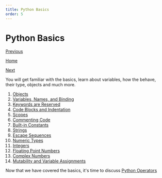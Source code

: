 ```yaml
---
title: Python Basics
order: 5
---
```

# Python Basics

[Previous](Python-Introduction)

[Home](Python)

[Next](Python-Operators)

You will get familiar with the basics, learn about variables, how the behave, their type, objects and much more.

1. [Objects](Python-Objects)
2. [Variables, Names, and Binding](Python-Variables)
3. [Keywords are Reserved](Python-Keywords)
4. [Code Blocks and Indentation](Python-Code-Blocks)
5. [Scopes](Python-Scope)
6. [Commenting Code](Python-Comments)
7. [Built-in Constants](Python-Constants)
8. [Strings](Python-Strings)
9. [Escape Sequences](Python-Escape-Sequences)
10. [Numeric Types](Python-Numeric-Types)
11. [Integers](Python-Integers)
12. [Floating Point Numbers](Python-Floating-Points)
13. [Complex Numbers](Python-Complex-Numbers)
14. [Mutability and Variable Assignments](Python-Mutability)

Now that we have covered the basics, it's time to discuss [Python Operators](Python-Operators)
